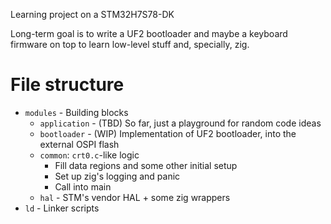 Learning project on a STM32H7S78-DK

Long-term goal is to write a UF2 bootloader and maybe a keyboard firmware on top to learn low-level stuff and, specially, zig.

# File structure
- `modules` - Building blocks
  - `application` - (TBD) So far, just a playground for random code ideas
  - `bootloader` - (WIP) Implementation of UF2 bootloader, into the external OSPI flash
  - `common`: `crt0.c`-like logic
    - Fill data regions and some other initial setup
    - Set up zig's logging and panic
    - Call into main
  - `hal` - STM's vendor HAL + some zig wrappers
- `ld` - Linker scripts
